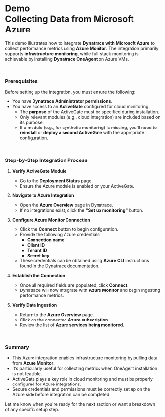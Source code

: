 # Demo<br>Collecting Data from Microsoft Azure
This demo illustrates how to integrate **Dynatrace with Microsoft Azure** to collect performance metrics using **Azure Monitor**. The integration primarily supports **infrastructure monitoring**, while full-stack monitoring is achievable by installing **Dynatrace OneAgent** on Azure VMs.

<br>

### Prerequisites
Before setting up the integration, you must ensure the following:
- You have **Dynatrace Administrator permissions**.
- You have access to an **ActiveGate** configured for cloud monitoring.
  - The **purpose** of the ActiveGate must be specified during installation.
  - Only relevant modules (e.g., cloud integration) are included based on its purpose.
  - If a module (e.g., for synthetic monitoring) is missing, you'll need to **reinstall** or **deploy a second ActiveGate** with the appropriate configuration.

<br>

### Step-by-Step Integration Process
1. **Verify ActiveGate Module**
   - Go to the **Deployment Status** page.
   - Ensure the Azure module is enabled on your ActiveGate.

2. **Navigate to Azure Integration**
   - Open the **Azure Overview** page in Dynatrace.
   - If no integrations exist, click the **"Set up monitoring"** button.

3. **Configure Azure Monitor Connection**
   - Click the **Connect** button to begin configuration.
   - Provide the following Azure credentials:
     - **Connection name**
     - **Client ID**
     - **Tenant ID**
     - **Secret key**
   - These credentials can be obtained using **Azure CLI** instructions found in the Dynatrace documentation.

4. **Establish the Connection**
   - Once all required fields are populated, click **Connect**.
   - Dynatrace will now integrate with **Azure Monitor** and begin ingesting performance metrics.

5. **Verify Data Ingestion**
   - Return to the **Azure Overview** page.
   - Click on the connected **Azure subscription**.
   - Review the list of **Azure services being monitored**.

<br>

### Summary
- This Azure integration enables infrastructure monitoring by pulling data from **Azure Monitor**.
- It’s particularly useful for collecting metrics when OneAgent installation is not feasible.
- ActiveGate plays a key role in cloud monitoring and must be properly configured for Azure integrations.
- Secure credentials and permissions must be correctly set up on the Azure side before integration can be completed.


Let me know when you're ready for the next section or want a breakdown of any specific setup step.
